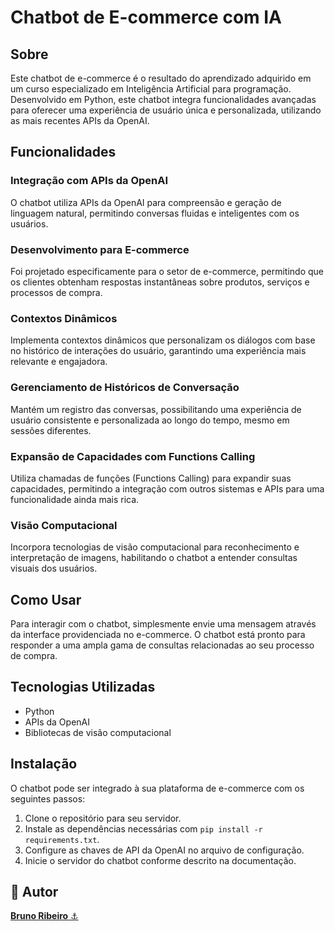 # Chatbot de E-commerce com IA

## Sobre
Este chatbot de e-commerce é o resultado do aprendizado adquirido em um curso especializado em Inteligência Artificial para programação. Desenvolvido em Python, este chatbot integra funcionalidades avançadas para oferecer uma experiência de usuário única e personalizada, utilizando as mais recentes APIs da OpenAI.

## Funcionalidades
### Integração com APIs da OpenAI
O chatbot utiliza APIs da OpenAI para compreensão e geração de linguagem natural, permitindo conversas fluidas e inteligentes com os usuários.

### Desenvolvimento para E-commerce
Foi projetado especificamente para o setor de e-commerce, permitindo que os clientes obtenham respostas instantâneas sobre produtos, serviços e processos de compra.

### Contextos Dinâmicos
Implementa contextos dinâmicos que personalizam os diálogos com base no histórico de interações do usuário, garantindo uma experiência mais relevante e engajadora.

### Gerenciamento de Históricos de Conversação
Mantém um registro das conversas, possibilitando uma experiência de usuário consistente e personalizada ao longo do tempo, mesmo em sessões diferentes.

### Expansão de Capacidades com Functions Calling
Utiliza chamadas de funções (Functions Calling) para expandir suas capacidades, permitindo a integração com outros sistemas e APIs para uma funcionalidade ainda mais rica.

### Visão Computacional
Incorpora tecnologias de visão computacional para reconhecimento e interpretação de imagens, habilitando o chatbot a entender consultas visuais dos usuários.

## Como Usar
Para interagir com o chatbot, simplesmente envie uma mensagem através da interface providenciada no e-commerce. O chatbot está pronto para responder a uma ampla gama de consultas relacionadas ao seu processo de compra.

## Tecnologias Utilizadas
- Python
- APIs da OpenAI
- Bibliotecas de visão computacional

## Instalação
O chatbot pode ser integrado à sua plataforma de e-commerce com os seguintes passos:
1. Clone o repositório para seu servidor.
2. Instale as dependências necessárias com `pip install -r requirements.txt`.
3. Configure as chaves de API da OpenAI no arquivo de configuração.
4. Inicie o servidor do chatbot conforme descrito na documentação.

## 🧐 Autor
<a href="https://github.com/brdoliveira" title="Github"><b>Bruno Ribeiro</b> ⚓</a>

